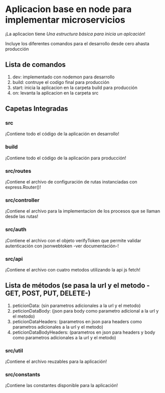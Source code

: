 # Aplicacion base en node para implementar microservicios

¡La aplicacion tiene *Una estructura básica para inicia un aplcación*!

Incluye los diferentes comandos para el desarrollo desde cero ahasta producción

Lista de comandos
---------------
1. dev: implementado con nodemon para desarrollo  
2. build: contruye el codigo final para producción
3. start: inicia la aplicacion  en la carpeta build para producción
4. on: levanta la aplicacion en la carpeta src

## Capetas Integradas

### src
¡Contiene todo el código de la aplicación en desarrollo!

### build
¡Contiene todo el código de la aplicación para producción!

### src/routes
¡Contiene el archivo de configuración de rutas instanciadas con express.Router()!

### src/controller
¡Contiene el archivo para la implementacion de los procesos que se llaman desde las rutas!

### src/auth
¡Contiene el archivo  con el objeto verifyToken que permite validar autenticación con jsonwebtoken -ver documentación-!

### src/api
¡Contiene el archivo con cuatro metodos utilizando la api js fetch!

Lista de métodos (se pasa la url y el metodo -GET, POST, PUT, DELETE-)
---------------
1. peticionData: (sin parametros adicionales a la url y el metodo)  
2. peticionDataBody: (json para body como parametro adicional a la url y el metodo)
3. peticionDataHeaders: (parametros en json para headers como parametros adicionales a la url y el metodo)
4. peticionDataBodyHeaders: (parametros en json para headers y body como parametros adicionales a la url y el metodo)

### src/util
¡Contiene el archivo reuzables para la aplicación!

### src/constants
¡Contiene las constantes disponible para la aplicación!


